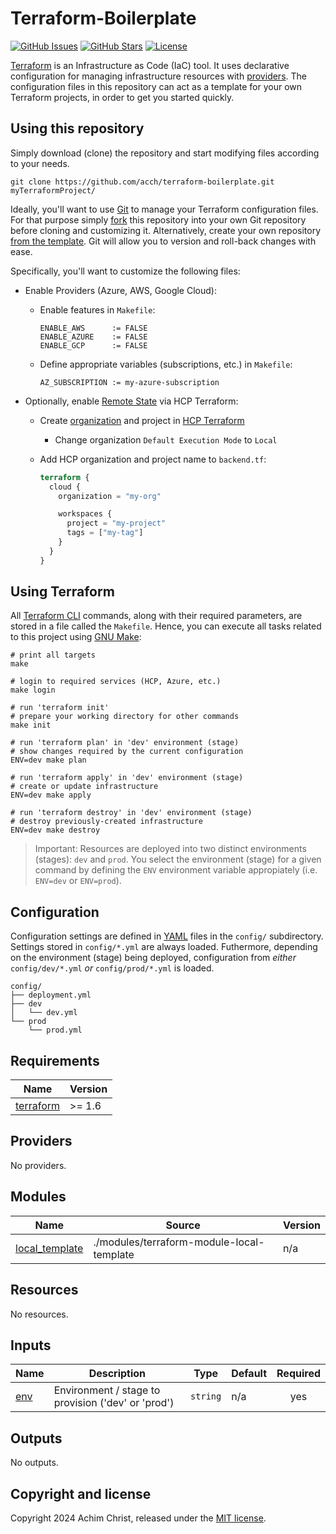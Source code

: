 # Terraform-Boilerplate

[![GitHub Issues](https://img.shields.io/github/issues/acch/terraform-boilerplate.svg)](https://github.com/acch/terraform-boilerplate/issues)
[![GitHub Stars](https://img.shields.io/github/stars/acch/terraform-boilerplate.svg?label=github%20%E2%98%85)](https://github.com/acch/terraform-boilerplate/)
[![License](https://img.shields.io/github/license/acch/terraform-boilerplate.svg)](LICENSE)

[Terraform](https://www.terraform.io/) is an Infrastructure as Code (IaC) tool.
It uses declarative configuration for managing infrastructure resources with [providers](https://developer.hashicorp.com/terraform/language/providers).
The configuration files in this repository can act as a template for your own Terraform projects, in order to get you started quickly.

## Using this repository

Simply download (clone) the repository and start modifying files according to your needs.

```
git clone https://github.com/acch/terraform-boilerplate.git myTerraformProject/
```

Ideally, you'll want to use [Git](https://git-scm.com/) to manage your Terraform configuration files.
For that purpose simply [fork](https://help.github.com/articles/fork-a-repo/) this repository into your own Git repository before cloning and customizing it.
Alternatively, create your own repository [from the template](https://help.github.com/en/github/creating-cloning-and-archiving-repositories/creating-a-repository-from-a-template).
Git will allow you to version and roll-back changes with ease.

Specifically, you'll want to customize the following files:

- Enable Providers (Azure, AWS, Google Cloud):

  - Enable features in `Makefile`:

    ```make
    ENABLE_AWS		:= FALSE
    ENABLE_AZURE	:= FALSE
    ENABLE_GCP		:= FALSE
    ```

  - Define appropriate variables (subscriptions, etc.) in `Makefile`:

    ```make
    AZ_SUBSCRIPTION := my-azure-subscription
    ```

- Optionally, enable [Remote State](https://developer.hashicorp.com/terraform/language/state/remote) via HCP Terraform:

  - Create [organization](https://app.terraform.io/app/organizations/new) and project in [HCP Terraform](https://app.terraform.io/app)

    - Change organization `Default Execution Mode` to `Local`

  - Add HCP organization and project name to `backend.tf`:

    ```terraform
    terraform {
      cloud {
        organization = "my-org"

        workspaces {
          project = "my-project"
          tags = ["my-tag"]
        }
      }
    }
    ```

## Using Terraform

All [Terraform CLI](https://developer.hashicorp.com/terraform/cli) commands, along with their required parameters, are stored in a file called the `Makefile`.
Hence, you can execute all tasks related to this project using [GNU Make](https://www.gnu.org/software/make/):

```shell
# print all targets
make

# login to required services (HCP, Azure, etc.)
make login

# run 'terraform init'
# prepare your working directory for other commands
make init

# run 'terraform plan' in 'dev' environment (stage)
# show changes required by the current configuration
ENV=dev make plan

# run 'terraform apply' in 'dev' environment (stage)
# create or update infrastructure
ENV=dev make apply

# run 'terraform destroy' in 'dev' environment (stage)
# destroy previously-created infrastructure
ENV=dev make destroy
```

> Important:
> Resources are deployed into two distinct environments (stages): `dev` and `prod`.
> You select the environment (stage) for a given command by defining the `ENV` environment variable appropiately (i.e. `ENV=dev` or `ENV=prod`).

## Configuration

Configuration settings are defined in [YAML](https://yaml.org/) files in the `config/` subdirectory.
Settings stored in `config/*.yml` are always loaded.
Futhermore, depending on the environment (stage) being deployed, configuration from _either_ `config/dev/*.yml` _or_ `config/prod/*.yml` is loaded.

```shell
config/
├── deployment.yml
├── dev
│   └── dev.yml
└── prod
    └── prod.yml
```

<!-- BEGIN_TF_DOCS -->
## Requirements

| Name | Version |
|------|---------|
| <a name="requirement_terraform"></a> [terraform](#requirement\_terraform) | >= 1.6 |

## Providers

No providers.

## Modules

| Name | Source | Version |
|------|--------|---------|
| <a name="module_local_template"></a> [local\_template](#module\_local\_template) | ./modules/terraform-module-local-template | n/a |

## Resources

No resources.

## Inputs

| Name | Description | Type | Default | Required |
|------|-------------|------|---------|:--------:|
| <a name="input_env"></a> [env](#input\_env) | Environment / stage to provision ('dev' or 'prod') | `string` | n/a | yes |

## Outputs

No outputs.
<!-- END_TF_DOCS -->

## Copyright and license

Copyright 2024 Achim Christ, released under the [MIT license](LICENSE).

